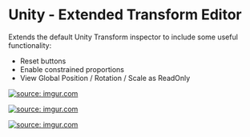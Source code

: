 # Unity - Extended Transform Editor

Extends the default Unity Transform inspector to include some useful functionality:
- Reset buttons
- Enable constrained proportions
- View Global Position / Rotation / Scale as ReadOnly

<a href="https://imgur.com/5u9TGm1.png"><img src="https://imgur.com/5u9TGm1.png" title="source: imgur.com" /></a>

<a href="https://imgur.com/qFKbz35.png"><img src="https://imgur.com/qFKbz35.png" title="source: imgur.com" /></a>

<a href="https://imgur.com/bPEy7Fg.png"><img src="https://imgur.com/bPEy7Fg.png" title="source: imgur.com" /></a>
